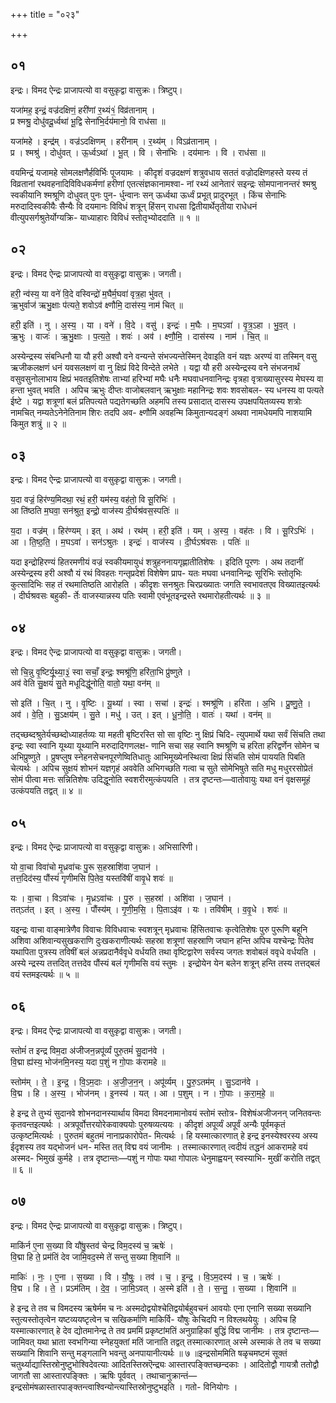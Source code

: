 +++
title = "०२३"

+++


## ०१
इन्द्रः। विमद ऐन्द्रः प्राजापत्यो वा वसुकृद्वा वासुक्रः। त्रिष्टुप्।

यजा॑मह॒ इन्द्रं॒ वज्र॑दक्षिणं॒ हरी॑णां र॒थ्यं१॒॑ विव्र॑तानाम् ।  
प्र श्मश्रु॒ दोधु॑वदू॒र्ध्वथा॑ भू॒द्वि सेना॑भि॒र्दय॑मानो॒ वि राध॑सा ॥

यजा॑महे । इन्द्र॑म् । वज्र॑ऽदक्षिणम् । हरी॑नाम् । र॒थ्य॑म् । विऽव्र॑तानाम् ।  
प्र । श्मश्रु॑ । दोधु॑वत् । ऊ॒र्ध्वऽथा॑ । भू॒त् । वि । सेना॑भिः । दय॑मानः । वि । राध॑सा ॥

वयमिन्द्रं यजामहे सोमलक्षणैर्हविर्भिः पूजयामः । कीदृशं वज्रदक्षणं शत्रुवधाय सततं वज्रोदक्षिणहस्ते यस्य तं विव्रतानां रथवहनादिविविधकर्मणां हरीणां एतत्संज्ञकानामश्वा- नां रथ्यं आनेतारं सइन्द्रः सोमपानानन्तरं श्मश्रु स्वकीयानि श्मश्रूणि दोधुवत् पुनः पुन- र्धुन्वानः सन् ऊर्ध्वथा ऊर्ध्वं प्रभूत् प्रादुरभूत् । किंच सेनाभिः मरुदादिस्वकीयैः सैन्यैः वि दयमानः विविधं शत्रून् हिंसन् राधसा द्वितीयार्थेतृतीया राधेधनं वीत्युपसर्गश्रुतेर्योग्यक्रि- याध्याहारः विविधं स्तोतृभ्योददाति ॥ १ ॥

## ०२
इन्द्रः। विमद ऐन्द्रः प्राजापत्यो वा वसुकृद्वा वासुक्रः। जगती।

हरी॒ न्व॑स्य॒ या वने॑ वि॒दे वस्विन्द्रो॑ म॒घैर्म॒घवा॑ वृत्र॒हा भु॑वत् ।  
ऋ॒भुर्वाज॑ ऋभु॒क्षाः प॑त्यते॒ शवोऽव॑ क्ष्णौमि॒ दास॑स्य॒ नाम॑ चित् ॥

हरी॒ इति॑ । नु । अ॒स्य॒ । या । वने॑ । वि॒दे । वसु॑ । इन्द्रः॑ । म॒घैः । म॒घऽवा॑ । वृ॒त्र॒ऽहा । भु॒व॒त् ।  
ऋ॒भुः । वाजः॑ । ऋ॒भु॒क्षाः । प॒त्य॒ते॒ । शवः॑ । अव॑ । क्ष्णौ॒मि॒ । दास॑स्य । नाम॑ । चि॒त् ॥

अस्येन्द्रस्य संबन्धिनौ या यौ हरी अश्वौ वने वन्यन्ते संभज्यन्तेस्मिन् देवाइति वनं यज्ञः अरण्यं वा तस्मिन् वसु ऋजीकलक्षणं धनं यवसलक्षणं वा नु क्षिप्रं विदे विन्देते लभेते । यद्वा यौ हरी अस्येन्द्रस्य वने संभजनार्थं वसुवसुनोलाभाय क्षिप्रं भवतइतिशेषः ताभ्यां हरिभ्यां मघैः धनैः मघवाधनवानिन्द्रः वृत्रहा वृत्राख्यासुरस्य मेघस्य वा हन्ता भुवत् भवति । अपिच ऋभुः दीप्तः वाजोबलवान् ऋभुक्षाः महानिन्द्रः शवः शवसोबल- स्य धनस्य वा पत्यते ईष्टे । यद्वा शत्रूणां बलं प्रतिपत्यते पद्यतेगच्छति अहमपि तस्य प्रसादात् दासस्य उपक्षपयितव्यस्य शत्रोः नामचित् नम्यतेऽनेनेतिनाम शिरः तदपि अव- क्ष्णौमि अवहन्मि किमुतान्यदङ्गं अथवा नामधेयमपि नाशयामि किमुत शत्रुं ॥ २ ॥

## ०३
इन्द्रः। विमद ऐन्द्रः प्राजापत्यो वा वसुकृद्वा वासुक्रः। जगती।

य॒दा वज्रं॒ हिर॑ण्य॒मिदथा॒ रथं॒ हरी॒ यम॑स्य॒ वह॑तो॒ वि सू॒रिभिः॑ ।  
आ ति॑ष्ठति म॒घवा॒ सन॑श्रुत॒ इन्द्रो॒ वाज॑स्य दी॒र्घश्र॑वस॒स्पतिः॑ ॥

य॒दा । वज्र॑म् । हिर॑ण्यम् । इत् । अथ॑ । रथ॑म् । हरी॒ इति॑ । यम् । अ॒स्य॒ । वह॑तः । वि । सू॒रिऽभिः॑ ।  
आ । ति॒ष्ठ॒ति॒ । म॒घऽवा॑ । सन॑ऽश्रुतः । इन्द्रः॑ । वाज॑स्य । दी॒र्घऽश्र॑वसः । पतिः॑ ॥

यदा इन्द्रोहिरण्यं हितरमणीयं वज्रं स्वकीयमायुधं शत्रुहननायगृह्णातीतिशेषः । इदिति पूरणः । अथ तदानीं अस्येन्द्रस्य हरी अश्वौ यं रथं विवहतः गन्तृप्रदेशं विशेषेण प्राप- यतः मघवा धनवानिन्द्रः सूरिभिः स्तोतृभिः कुत्सादिभिः सह तं रथमातिष्ठति आरोहति । कीदृशः सनश्रुतः चिरप्रख्यातः जगति स्वभावतएव विख्यातइत्यर्थः । दीर्घश्रवसः बहुकी- र्तेः वाजस्यान्नस्य पतिः स्वामी एवंभूतइन्द्रस्ते रथमारोहतीत्यर्थः ॥ ३ ॥

## ०४
इन्द्रः। विमद ऐन्द्रः प्राजापत्यो वा वसुकृद्वा वासुक्रः। जगती।

सो चि॒न्नु वृ॒ष्टिर्यू॒थ्या॒३॒॑ स्वा सचाँ॒ इन्द्रः॒ श्मश्रू॑णि॒ हरि॑ता॒भि प्रु॑ष्णुते ।  
अव॑ वेति सु॒क्षयं॑ सु॒ते मधूदिद्धू॑नोति॒ वातो॒ यथा॒ वन॑म् ॥

सो इति॑ । चि॒त् । नु । वृ॒ष्टिः । यू॒थ्या॑ । स्वा । सचा॑ । इन्द्रः॑ । श्मश्रू॑णि । हरि॑ता । अ॒भि । प्रु॒ष्णु॒ते॒ ।  
अव॑ । वे॒ति॒ । सु॒ऽक्षय॑म् । सु॒ते । मधु॑ । उत् । इत् । धू॒नो॒ति॒ । वातः॑ । यथा॑ । वन॑म् ॥

तद्च्छब्दश्रुतेर्यच्छब्दोध्याहर्तव्यः या महती बृष्टिरस्ति सो सा वृष्टिः नु क्षिप्रं चिदि- त्युपमार्थे यथा सर्वं सिंचति तथा इन्द्रः स्वा स्वानि यूथ्या यूथ्यानि मरुदादिगणलक्ष- णानि सचा सह स्वानि श्मश्रूणि च हरिता हरिद्वर्णेन सोमेन च अभिप्रुष्णुते । प्रुषप्लुष स्नेहनसेचनपूरणेष्वितिधातुः आभिमूख्येनस्थित्वा क्षिप्रं सिंचति सोमं पाययति पिबति चेत्यर्थः । अपिच सुक्षयं शोभनं यज्ञगृहं अववेति अभिगच्छति गत्वा च सुते सोमेभिषुते सति मधु मधुररसोप्रेतं सोमं पीत्वा मत्तः सन्नितिशेषः उदिद्धूनोति स्वशरीरमुत्कंपयति । तत्र दृष्टन्तः—वातोवायुः यथा वनं वृक्षसमूहं उत्कंपयति तद्वत् ॥ ४ ॥

## ०५
इन्द्रः। विमद ऐन्द्रः प्राजापत्यो वा वसुकृद्वा वासुक्रः। अभिसारिणी।

यो वा॒चा विवा॑चो मृ॒ध्रवा॑चः पु॒रू स॒हस्राशि॑वा ज॒घान॑ ।  
तत्त॒दिद॑स्य॒ पौंस्यं॑ गृणीमसि पि॒तेव॒ यस्तवि॑षीं वावृ॒धे शवः॑ ॥

यः । वा॒चा । विऽवा॑चः । मृ॒ध्रऽवा॑चः । पु॒रु । स॒हस्रा॑ । अशि॑वा । ज॒घान॑ ।  
तत्ऽत॑त् । इत् । अ॒स्य॒ । पौंस्य॑म् । गृ॒णी॒म॒सि॒ । पि॒ताऽइ॑व । यः । तवि॑षीम् । व॒वृ॒धे । शवः॑ ॥

यइन्द्रः वाचा वाङ्मात्रेणैव विवाचः विविधवाचः स्वशत्रून् मृध्रवाचः हिंसितवाचः कृत्वेतिशेषः पुरु पुरूणि बहूनि अशिवा अशिवान्यसुखकराणि दुःखकराणीत्यर्थः सहस्रा शत्रूणां सहस्राणि जघान हन्ति अपिच यश्चेन्द्रः पितेव यथापिता पुत्रस्य तविषीं बलं अन्नप्रदानैर्ववृधे वर्धयति तथा वृष्टिद्वारेण सर्वस्य जगतः शवोबलं ववृधे वर्धयति । अस्ये न्द्रस्य तत्तदित् तत्तदेव पौंस्यं बलं गृणीमसि वयं स्तुमः । इन्द्रोयेन येन बलेन शत्रून् हन्ति तस्य तत्तद्बलं वयं स्तमइत्यर्थः ॥ ५ ॥

## ०६
इन्द्रः। विमद ऐन्द्रः प्राजापत्यो वा वसुकृद्वा वासुक्रः। जगती।

स्तोमं॑ त इन्द्र विम॒दा अ॑जीजन॒न्नपू॑र्व्यं पुरु॒तमं॑ सु॒दान॑वे ।  
वि॒द्मा ह्य॑स्य॒ भोज॑नमि॒नस्य॒ यदा प॒शुं न गो॒पाः क॑रामहे ॥

स्तोम॑म् । ते॒ । इ॒न्द्र॒ । वि॒ऽम॒दाः । अ॒जी॒ज॒न॒न् । अपू॑र्व्यम् । पु॒रु॒ऽतम॑म् । सु॒ऽदान॑वे ।  
वि॒द्म । हि । अ॒स्य॒ । भोज॑नम् । इ॒नस्य॑ । यत् । आ । प॒शुम् । न । गो॒पाः । क॒रा॒म॒हे॒ ॥

हे इन्द्र ते तुभ्यं सुदानवे शोभनदानस्यार्थाय विमदा विमदनामानोवयं स्तोमं स्तोत्र- विशेषंअजीजनन् जनितवन्तः कृतवन्तइत्यर्थः । अत्रपूर्वोत्तरयोरेकवाक्ययोः पुरुषव्यत्ययः । कीदृशं अपूर्व्यं अपूर्वं अन्यैः पूर्वमकृतं उत्कृष्टमित्यर्थः । पुरुतमं बहुतमं नानाप्रकारोपेत- मित्यर्थः । हि यस्मात्कारणात् हे इन्द्र इनस्येश्वरस्य अस्य ईदृशस्य तव यद्भोजनं धन- मस्ति तत् विद्म वयं जानीमः । तस्मात्कारणात् त्वदीयं तद्धनं आकरामहे वयं अस्मद- भिमुखं कुर्महे । तत्र दृष्टान्तः—पशुं न गोपाः यथा गोपालः धेनुमाह्वयन् स्वस्याभि- मुखीं करोति तद्वत् ॥ ६ ॥

## ०७
इन्द्रः। विमद ऐन्द्रः प्राजापत्यो वा वसुकृद्वा वासुक्रः। त्रिष्टुप्।

माकि॑र्न ए॒ना स॒ख्या वि यौ॑षु॒स्तव॑ चेन्द्र विम॒दस्य॑ च॒ ऋषेः॑ ।  
वि॒द्मा हि ते॒ प्रम॑तिं देव जामि॒वद॒स्मे ते॑ सन्तु स॒ख्या शि॒वानि॑ ॥

माकिः॑ । नः॒ । ए॒ना । स॒ख्या । वि । यौ॒षुः॒ । तव॑ । च॒ । इ॒न्द्र॒ । वि॒ऽम॒दस्य॑ । च॒ । ऋषेः॑ ।  
वि॒द्म । हि । ते॒ । प्रऽम॑तिम् । दे॒व॒ । जा॒मि॒ऽवत् । अ॒स्मे इति॑ । ते॒ । स॒न्तु॒ । स॒ख्या । शि॒वानि॑ ॥

हे इन्द्र ते तव च विमदस्य ऋषेर्मम च नः अस्मदोद्वयोश्चेतिद्वयोर्बहुवचनं आवयोः एना एनानि सख्या सख्यानि स्तुत्यस्तोतृत्वेन यष्टव्ययष्टृत्वेन च सखिकर्माणि माकिर्वि- यौषुः केचिदपि न विश्लथयेयुः । अपिच हि यस्मात्कारणात् हे देव द्योतमानेन्द्र ते तव प्रममिं प्रकृष्टांमतिं अनुग्राहिकां बुद्धिं विद्म जानीमः । तत्र दृष्टान्तः—जामिवत् यथा भ्राता स्वभगिन्या स्नेहयुक्तां मतिं जानाति तद्वत् तस्मात्कारणात् अस्मे अस्माकं ते तव च सख्या सख्यानि शिवानि सन्तु मङ्गलानि भवन्तु अनपायानीत्यर्थः ॥ ७ ॥इन्द्रसोममिति षळृचमष्टमं सूक्तं चतुर्थ्याद्यास्तिस्रोनुष्टुभोश्विदेवत्याः आदितस्तिस्रऎन्द्र्यः आस्तारपङ्क्तिच्छन्दकाः । आदितोद्वौ गायत्रौ ततोद्वौ जागतौ सा आस्तारपङ्क्तिः । ऋषिः पूर्ववत् । तथाचानुक्रान्तं—इन्द्रसोमंषळास्तारपाङ्क्तन्त्वाश्विन्योन्त्यास्तिस्रोनुष्टुभइति । गतो- विनियोगः ।